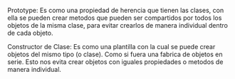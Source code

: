 Prototype:
Es como una propiedad de herencia que tienen las clases, con ella se pueden crear metodos
que pueden ser compartidos por todos los objetos de la misma clase, para evitar crearlos de manera
individual dentro de cada objeto.

Constructor de Clase:
Es como una plantilla con la cual se puede crear objetos del mismo tipo (o clase). Como si fuera 
una fabrica de objetos en serie. Esto nos evita crear objetos con iguales propiedades o metodos
de manera individual. 